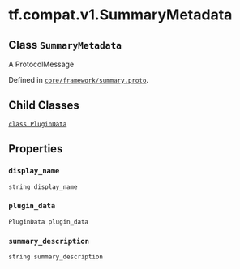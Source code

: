 <div itemscope itemtype="http://developers.google.com/ReferenceObject">
<meta itemprop="name" content="tf.compat.v1.SummaryMetadata" />
<meta itemprop="path" content="Stable" />
<meta itemprop="property" content="PluginData"/>
<meta itemprop="property" content="display_name"/>
<meta itemprop="property" content="plugin_data"/>
<meta itemprop="property" content="summary_description"/>
</div>

# tf.compat.v1.SummaryMetadata

## Class `SummaryMetadata`

A ProtocolMessage





Defined in [`core/framework/summary.proto`](/code/stable/tensorflow/core/framework/summary.proto).

<!-- Placeholder for "Used in" -->


## Child Classes
[`class PluginData`](../../../tf/compat/v1/SummaryMetadata/PluginData.md)

## Properties

<h3 id="display_name"><code>display_name</code></h3>

`string display_name`


<h3 id="plugin_data"><code>plugin_data</code></h3>

`PluginData plugin_data`


<h3 id="summary_description"><code>summary_description</code></h3>

`string summary_description`




